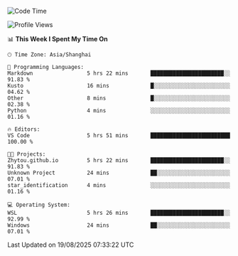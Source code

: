 <!--START_SECTION:waka-->
![Code Time](http://img.shields.io/badge/Code%20Time-3%2C077%20hrs%205%20mins-blue)

![Profile Views](http://img.shields.io/badge/Profile%20Views-0-blue)

📊 **This Week I Spent My Time On** 

```text
🕑︎ Time Zone: Asia/Shanghai

💬 Programming Languages: 
Markdown                 5 hrs 22 mins       ███████████████████████░░   91.83 % 
Kusto                    16 mins             █░░░░░░░░░░░░░░░░░░░░░░░░   04.62 % 
Other                    8 mins              █░░░░░░░░░░░░░░░░░░░░░░░░   02.38 % 
Python                   4 mins              ░░░░░░░░░░░░░░░░░░░░░░░░░   01.16 % 

🔥 Editors: 
VS Code                  5 hrs 51 mins       █████████████████████████   100.00 % 

🐱‍💻 Projects: 
Zhytou.github.io         5 hrs 22 mins       ███████████████████████░░   91.83 % 
Unknown Project          24 mins             ██░░░░░░░░░░░░░░░░░░░░░░░   07.01 % 
star_identification      4 mins              ░░░░░░░░░░░░░░░░░░░░░░░░░   01.16 % 

💻 Operating System: 
WSL                      5 hrs 26 mins       ███████████████████████░░   92.99 % 
Windows                  24 mins             ██░░░░░░░░░░░░░░░░░░░░░░░   07.01 % 
```


 Last Updated on 19/08/2025 07:33:22 UTC
<!--END_SECTION:waka-->